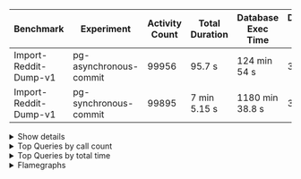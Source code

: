 <div><table>
<thead><tr><th>Benchmark</th><th>Experiment</th><th>Activity Count</th><th>Total Duration</th><th>Database Exec Time</th><th>Database Query Count</th></tr></thead>
<tbody><tr><td>Import-Reddit-Dump-v1</td><td>pg-asynchronous-commit</td><td>99956</td><td>95.7 s</td><td>124 min 54 s</td><td>3855894</td>
</tr><tr><td>Import-Reddit-Dump-v1</td><td>pg-synchronous-commit</td><td>99895</td><td>7 min 5.15 s</td><td>1180 min 38.8 s</td><td>3838216</td>
</tr></tbody></table><details><summary>Show details</summary><h3>Experiment explanation</h3><p>The experiment <code>Import-Reddit-Dump-v1</code> experiment reads a real dump of reddit content from December 2022 and uploads it to a lemmy server as if reddit was another federated instance. The votes use the real counts but simulated users and times (uniformly randomly between 0 and 2h after the post/comment). The benchmarking code is currently in a shitty state<!-- --> <a href="https://github.com/phiresky/lemmy/tree/reddit-importer">this branch</a></p>.<h3>Column Explanations</h3><table><tr><td>Activity Count</td><td>After Running the import, this is the number of rows in the activity table. It should be almost equal to the number of events uploaded</td></tr><tr><td>Total Duration</td><td>The total wall time it took for the upload to complete (including clearing the federation queue</td></tr><tr><td>Database Exec Time</td><td>The total time the database spent executing queries. Higher than the wall time since the database does parallel queries. (select sum(total_exec_time) from pg_stat_statements) (excluding<!-- --> <a href="https://github.com/weiznich/diesel_async/discussions/89">SELECT 1</a>)</td></tr><tr><td>Database Query Count</td><td>Total number of database queries executed (select sum(calls) from pg_stat_statements) (excluding<!-- --> <a href="https://github.com/weiznich/diesel_async/discussions/89">SELECT 1</a>)</td></tr></table><h3>Details</h3><table>
<thead><tr><th>Experiment</th><th>Activityqueue-Stats</th><th>Unique db statements</th><th>Post Count</th><th>Comment Count</th><th>Post Vote Count</th><th>Comment Vote Count</th></tr></thead>
<tbody><tr><td>pg-asynchronous-commit</td><td>Some(Activity queue stats: pending: 0, running: 0, retries: 0, dead: 0, complete: 100000)</td><td>1386</td><td>4143</td><td>13025</td><td>42029</td><td>17379</td>
</tr><tr><td>pg-synchronous-commit</td><td>Some(Activity queue stats: pending: 0, running: 0, retries: 0, dead: 0, complete: 100000)</td><td>1385</td><td>4143</td><td>12964</td><td>42029</td><td>17318</td>
</tr></tbody></table></details><details><summary>Top Queries by call count</summary><div><div><h4>Run: <!-- -->pg-asynchronous-commit</h4><table>
<thead><tr><th>Top</th><th>Calls</th><th>Rows</th><th>Toplevel</th><th>Avg. Time</th><th>Total Time</th><th>Query</th></tr></thead>
<tbody><tr><td>1.</td><td><b>2091223</b></td><td>2091223</td><td>Yes</td><td>0.00232 ms</td><td>4.85 s</td><td>SELECT $1</td>
</tr><tr><td>2.</td><td><b>550952</b></td><td>550952</td><td>No</td><td>0.0831 ms</td><td>45.8 s</td><td>SELECT $2 FROM ONLY "public"."language" x WHERE "id" OPERATOR(pg_catalog.=) $1 FOR KEY SHARE OF x</td>
</tr><tr><td>3.</td><td><b>540643</b></td><td>540643</td><td>No</td><td>0.0188 ms</td><td>10.2 s</td><td>SELECT $2 FROM ONLY "public"."community" x WHERE "id" OPERATOR(pg_catalog.=) $1 FOR KEY SHARE OF x</td>
</tr><tr><td>4.</td><td><b>338987</b></td><td>286959</td><td>Yes</td><td>0.0353 ms</td><td>12 s</td><td>SELECT "post"."id", "post"."name", "post"."url", "post"."body", "post"."creator_id", "post"."community_id", "post"."removed", "post"."locked", "post"."published", "post"."updated", "post"."deleted", "post"."nsfw", "post"."embed_title", "post"."embed_description", "post"."thumbnail_url", "post"."ap_id", "post"."local", "post"."embed_video_url", "post"."language_id", "post"."featured_community", "post"."featured_local" FROM "post" WHERE ("post"."ap_id" = $1) LIMIT $2</td>
</tr><tr><td>5.</td><td><b>330108</b></td><td>320328</td><td>Yes</td><td>0.0345 ms</td><td>11.4 s</td><td>SELECT "person"."id", "person"."name", "person"."display_name", "person"."avatar", "person"."banned", "person"."published", "person"."updated", "person"."actor_id", "person"."bio", "person"."local", "person"."private_key", "person"."public_key", "person"."last_refreshed_at", "person"."banner", "person"."deleted", "person"."inbox_url", "person"."shared_inbox_url", "person"."matrix_user_id", "person"."admin", "person"."bot_account", "person"."ban_expires", "person"."instance_id" FROM "person" WHERE (("person"."deleted" = $1) AND ("person"."actor_id" = $2)) LIMIT $3</td>
</tr><tr><td>6.</td><td><b>258152</b></td><td>258151</td><td>Yes</td><td>0.0206 ms</td><td>5.31 s</td><td>SELECT "local_site"."id", "local_site"."site_id", "local_site"."site_setup", "local_site"."enable_downvotes", "local_site"."enable_nsfw", "local_site"."community_creation_admin_only", "local_site"."require_email_verification", "local_site"."application_question", "local_site"."private_instance", "local_site"."default_theme", "local_site"."default_post_listing_type", "local_site"."legal_information", "local_site"."hide_modlog_mod_names", "local_site"."application_email_admins", "local_site"."slur_filter_regex", "local_site"."actor_name_max_length", "local_site"."federation_enabled", "local_site"."captcha_enabled", "local_site"."captcha_difficulty", "local_site"."published", "local_site"."updated", "local_site"."registration_mode", "local_site"."reports_email_admins" FROM "local_site" LIMIT $1</td>
</tr><tr><td>7.</td><td><b>204645</b></td><td>204645</td><td>Yes</td><td>0.0324 ms</td><td>6.63 s</td><td>SELECT "community"."id", "community"."name", "community"."title", "community"."description", "community"."removed", "community"."published", "community"."updated", "community"."deleted", "community"."nsfw", "community"."actor_id", "community"."local", "community"."private_key", "community"."public_key", "community"."last_refreshed_at", "community"."icon", "community"."banner", "community"."followers_url", "community"."inbox_url", "community"."shared_inbox_url", "community"."hidden", "community"."posting_restricted_to_mods", "community"."instance_id", "community"."moderators_url", "community"."featured_url" FROM "community" WHERE ("community"."id" = $1) LIMIT $2</td>
</tr><tr><td>8.</td><td><b>158195</b></td><td>0</td><td>Yes</td><td>0.0288 ms</td><td>4.55 s</td><td>SELECT "instance"."id", "instance"."domain", "instance"."published", "instance"."updated", "instance"."software", "instance"."version" FROM ("instance" INNER JOIN "federation_allowlist" ON ("federation_allowlist"."instance_id" = "instance"."id"))</td>
</tr><tr><td>9.</td><td><b>158195</b></td><td>0</td><td>Yes</td><td>0.0271 ms</td><td>4.29 s</td><td>SELECT "instance"."id", "instance"."domain", "instance"."published", "instance"."updated", "instance"."software", "instance"."version" FROM ("instance" INNER JOIN "federation_blocklist" ON ("federation_blocklist"."instance_id" = "instance"."id"))</td>
</tr><tr><td>10.</td><td><b>123856</b></td><td>123856</td><td>No</td><td>0.0258 ms</td><td>3.19 s</td><td>SELECT $2 FROM ONLY "public"."user_" x WHERE "id" OPERATOR(pg_catalog.=) $1 FOR KEY SHARE OF x</td>
</tr></tbody></table></div><div><h4>Run: <!-- -->pg-synchronous-commit</h4><table>
<thead><tr><th>Top</th><th>Calls</th><th>Rows</th><th>Toplevel</th><th>Avg. Time</th><th>Total Time</th><th>Query</th></tr></thead>
<tbody><tr><td>1.</td><td><b>2089284</b></td><td>2089284</td><td>Yes</td><td>0.00213 ms</td><td>4.45 s</td><td>SELECT $1</td>
</tr><tr><td>2.</td><td><b>550891</b></td><td>550891</td><td>No</td><td>0.0571 ms</td><td>31.5 s</td><td>SELECT $2 FROM ONLY "public"."language" x WHERE "id" OPERATOR(pg_catalog.=) $1 FOR KEY SHARE OF x</td>
</tr><tr><td>3.</td><td><b>540643</b></td><td>540643</td><td>No</td><td>0.0133 ms</td><td>7.19 s</td><td>SELECT $2 FROM ONLY "public"."community" x WHERE "id" OPERATOR(pg_catalog.=) $1 FOR KEY SHARE OF x</td>
</tr><tr><td>4.</td><td><b>338700</b></td><td>286929</td><td>Yes</td><td>0.0333 ms</td><td>11.3 s</td><td>SELECT "post"."id", "post"."name", "post"."url", "post"."body", "post"."creator_id", "post"."community_id", "post"."removed", "post"."locked", "post"."published", "post"."updated", "post"."deleted", "post"."nsfw", "post"."embed_title", "post"."embed_description", "post"."thumbnail_url", "post"."ap_id", "post"."local", "post"."embed_video_url", "post"."language_id", "post"."featured_community", "post"."featured_local" FROM "post" WHERE ("post"."ap_id" = $1) LIMIT $2</td>
</tr><tr><td>5.</td><td><b>329882</b></td><td>320105</td><td>Yes</td><td>0.0326 ms</td><td>10.7 s</td><td>SELECT "person"."id", "person"."name", "person"."display_name", "person"."avatar", "person"."banned", "person"."published", "person"."updated", "person"."actor_id", "person"."bio", "person"."local", "person"."private_key", "person"."public_key", "person"."last_refreshed_at", "person"."banner", "person"."deleted", "person"."inbox_url", "person"."shared_inbox_url", "person"."matrix_user_id", "person"."admin", "person"."bot_account", "person"."ban_expires", "person"."instance_id" FROM "person" WHERE (("person"."deleted" = $1) AND ("person"."actor_id" = $2)) LIMIT $3</td>
</tr><tr><td>6.</td><td><b>258104</b></td><td>258103</td><td>Yes</td><td>0.0208 ms</td><td>5.38 s</td><td>SELECT "local_site"."id", "local_site"."site_id", "local_site"."site_setup", "local_site"."enable_downvotes", "local_site"."enable_nsfw", "local_site"."community_creation_admin_only", "local_site"."require_email_verification", "local_site"."application_question", "local_site"."private_instance", "local_site"."default_theme", "local_site"."default_post_listing_type", "local_site"."legal_information", "local_site"."hide_modlog_mod_names", "local_site"."application_email_admins", "local_site"."slur_filter_regex", "local_site"."actor_name_max_length", "local_site"."federation_enabled", "local_site"."captcha_enabled", "local_site"."captcha_difficulty", "local_site"."published", "local_site"."updated", "local_site"."registration_mode", "local_site"."reports_email_admins" FROM "local_site" LIMIT $1</td>
</tr><tr><td>7.</td><td><b>204480</b></td><td>204480</td><td>Yes</td><td>0.0305 ms</td><td>6.23 s</td><td>SELECT "community"."id", "community"."name", "community"."title", "community"."description", "community"."removed", "community"."published", "community"."updated", "community"."deleted", "community"."nsfw", "community"."actor_id", "community"."local", "community"."private_key", "community"."public_key", "community"."last_refreshed_at", "community"."icon", "community"."banner", "community"."followers_url", "community"."inbox_url", "community"."shared_inbox_url", "community"."hidden", "community"."posting_restricted_to_mods", "community"."instance_id", "community"."moderators_url", "community"."featured_url" FROM "community" WHERE ("community"."id" = $1) LIMIT $2</td>
</tr><tr><td>8.</td><td><b>158199</b></td><td>0</td><td>Yes</td><td>0.0218 ms</td><td>3.45 s</td><td>SELECT "instance"."id", "instance"."domain", "instance"."published", "instance"."updated", "instance"."software", "instance"."version" FROM ("instance" INNER JOIN "federation_blocklist" ON ("federation_blocklist"."instance_id" = "instance"."id"))</td>
</tr><tr><td>9.</td><td><b>158199</b></td><td>0</td><td>Yes</td><td>0.0235 ms</td><td>3.72 s</td><td>SELECT "instance"."id", "instance"."domain", "instance"."published", "instance"."updated", "instance"."software", "instance"."version" FROM ("instance" INNER JOIN "federation_allowlist" ON ("federation_allowlist"."instance_id" = "instance"."id"))</td>
</tr><tr><td>10.</td><td><b>121279</b></td><td>121279</td><td>No</td><td>0.0206 ms</td><td>2.5 s</td><td>SELECT $2 FROM ONLY "public"."user_" x WHERE "id" OPERATOR(pg_catalog.=) $1 FOR KEY SHARE OF x</td>
</tr></tbody></table></div></div></details><details><summary>Top Queries by total time</summary><div><div><h4>Run: <!-- -->pg-asynchronous-commit</h4><table>
<thead><tr><th>Top</th><th>Calls</th><th>Rows</th><th>Toplevel</th><th>Avg. Time</th><th>Total Time</th><th>Query</th></tr></thead>
<tbody><tr><td>1.</td><td>82164</td><td>82164</td><td>Yes</td><td>26.6 ms</td><td><b>36 min 29.2 s</b></td><td>INSERT INTO "post_like" ("post_id", "person_id", "score") VALUES ($1, $2, $3) ON CONFLICT ("post_id", "person_id") DO UPDATE SET "post_id" = $4, "person_id" = $5, "score" = $6 RETURNING "post_like"."id", "post_like"."post_id", "post_like"."person_id", "post_like"."score", "post_like"."published"</td>
</tr><tr><td>2.</td><td>79161</td><td>79161</td><td>No</td><td>22.3 ms</td><td><b>29 min 26.9 s</b></td><td>update person_aggregates ua
    set post_score = post_score + NEW.score
    from post p
    where ua.person_id = p.creator_id and p.id = NEW.post_id</td>
</tr><tr><td>3.</td><td>78021</td><td>37132</td><td>Yes</td><td>21.8 ms</td><td><b>28 min 20.9 s</b></td><td>DELETE  FROM "post_like" WHERE (("post_like"."post_id" = $1) AND ("post_like"."person_id" = $2))</td>
</tr><tr><td>4.</td><td>37132</td><td>37132</td><td>No</td><td>40.1 ms</td><td><b>24 min 47.8 s</b></td><td>update person_aggregates ua
    set post_score = post_score - OLD.score
    from post p
    where ua.person_id = p.creator_id and p.id = OLD.post_id</td>
</tr><tr><td>5.</td><td>2900</td><td>533600</td><td>Yes</td><td>31 ms</td><td><b>89.8 s</b></td><td>INSERT INTO "community_language" ("community_id", "language_id") VALUES ($1, $2), ($3, $4), ($5, $6), ($7, $8), ($9, $10), ($11, $12), ($13, $14), ($15, $16), ($17, $18), ($19, $20), ($21, $22), ($23, $24), ($25, $26), ($27, $28), ($29, $30), ($31, $32), ($33, $34), ($35, $36), ($37, $38), ($39, $40), ($41, $42), ($43, $44), ($45, $46), ($47, $48), ($49, $50), ($51, $52), ($53, $54), ($55, $56), ($57, $58), ($59, $60), ($61, $62), ($63, $64), ($65, $66), ($67, $68), ($69, $70), ($71, $72), ($73, $74), ($75, $76), ($77, $78), ($79, $80), ($81, $82), ($83, $84), ($85, $86), ($87, $88), ($89, $90), ($91, $92), ($93, $94), ($95, $96), ($97, $98), ($99, $100), ($101, $102), ($103, $104), ($105, $106), ($107, $108), ($109, $110), ($111, $112), ($113, $114), ($115, $116), ($117, $118), ($119, $120), ($121, $122), ($123, $124), ($125, $126), ($127, $128), ($129, $130), ($131, $132), ($133, $134), ($135, $136), ($137, $138), ($139, $140), ($141, $142), ($143, $144), ($145, $146), ($147, $148), ($149, $150), ($151, $152), ($153, $154), ($155, $156), ($157, $158), ($159, $160), ($161, $162), ($163, $164), ($165, $166), ($167, $168), ($169, $170), ($171, $172), ($173, $174), ($175, $176), ($177, $178), ($179, $180), ($181, $182), ($183, $184), ($185, $186), ($187, $188), ($189, $190), ($191, $192), ($193, $194), ($195, $196), ($197, $198), ($199, $200), ($201, $202), ($203, $204), ($205, $206), ($207, $208), ($209, $210), ($211, $212), ($213, $214), ($215, $216), ($217, $218), ($219, $220), ($221, $222), ($223, $224), ($225, $226), ($227, $228), ($229, $230), ($231, $232), ($233, $234), ($235, $236), ($237, $238), ($239, $240), ($241, $242), ($243, $244), ($245, $246), ($247, $248), ($249, $250), ($251, $252), ($253, $254), ($255, $256), ($257, $258), ($259, $260), ($261, $262), ($263, $264), ($265, $266), ($267, $268), ($269, $270), ($271, $272), ($273, $274), ($275, $276), ($277, $278), ($279, $280), ($281, $282), ($283, $284), ($285, $286), ($287, $288), ($289, $290), ($291, $292), ($293, $294), ($295, $296), ($297, $298), ($299, $300), ($301, $302), ($303, $304), ($305, $306), ($307, $308), ($309, $310), ($311, $312), ($313, $314), ($315, $316), ($317, $318), ($319, $320), ($321, $322), ($323, $324), ($325, $326), ($327, $328), ($329, $330), ($331, $332), ($333, $334), ($335, $336), ($337, $338), ($339, $340), ($341, $342), ($343, $344), ($345, $346), ($347, $348), ($349, $350), ($351, $352), ($353, $354), ($355, $356), ($357, $358), ($359, $360), ($361, $362), ($363, $364), ($365, $366), ($367, $368) RETURNING "community_language"."id", "community_language"."community_id", "community_language"."language_id"</td>
</tr><tr><td>6.</td><td>550952</td><td>550952</td><td>No</td><td>0.0831 ms</td><td><b>45.8 s</b></td><td>SELECT $2 FROM ONLY "public"."language" x WHERE "id" OPERATOR(pg_catalog.=) $1 FOR KEY SHARE OF x</td>
</tr><tr><td>7.</td><td>79161</td><td>79161</td><td>No</td><td>0.312 ms</td><td><b>24.7 s</b></td><td>update post_aggregates pa
    set score = score + NEW.score,
    upvotes = case when NEW.score = $16 then upvotes + $17 else upvotes end,
    downvotes = case when NEW.score = $18 then downvotes + $19 else downvotes end
    where pa.post_id = NEW.post_id</td>
</tr><tr><td>8.</td><td>13025</td><td>13025</td><td>Yes</td><td>1.86 ms</td><td><b>24.2 s</b></td><td>INSERT INTO "comment" ("creator_id", "post_id", "content", "removed", "published", "updated", "deleted", "ap_id", "local", "distinguished", "language_id") VALUES ($1, $2, $3, DEFAULT, $4, DEFAULT, $5, $6, $7, DEFAULT, DEFAULT) ON CONFLICT ("ap_id") DO UPDATE SET "creator_id" = $8, "post_id" = $9, "content" = $10, "published" = $11, "deleted" = $12, "ap_id" = $13, "local" = $14 RETURNING "comment"."id", "comment"."creator_id", "comment"."post_id", "comment"."content", "comment"."removed", "comment"."published", "comment"."updated", "comment"."deleted", "comment"."ap_id", "comment"."local", "comment"."path", "comment"."distinguished", "comment"."language_id"</td>
</tr><tr><td>9.</td><td>37132</td><td>37132</td><td>No</td><td>0.488 ms</td><td><b>18.1 s</b></td><td>update post_aggregates pa
    set score = score - OLD.score,
    upvotes = case when OLD.score = $18 then upvotes - $19 else upvotes end,
    downvotes = case when OLD.score = $20 then downvotes - $21 else downvotes end
    from post p
    where pa.post_id = p.id
    and pa.post_id = OLD.post_id</td>
</tr><tr><td>10.</td><td>17789</td><td>17789</td><td>Yes</td><td>0.786 ms</td><td><b>14 s</b></td><td>INSERT INTO "comment_like" ("person_id", "comment_id", "post_id", "score") VALUES ($1, $2, $3, $4) ON CONFLICT ("comment_id", "person_id") DO UPDATE SET "person_id" = $5, "comment_id" = $6, "post_id" = $7, "score" = $8 RETURNING "comment_like"."id", "comment_like"."person_id", "comment_like"."comment_id", "comment_like"."post_id", "comment_like"."score", "comment_like"."published"</td>
</tr></tbody></table></div><div><h4>Run: <!-- -->pg-synchronous-commit</h4><table>
<thead><tr><th>Top</th><th>Calls</th><th>Rows</th><th>Toplevel</th><th>Avg. Time</th><th>Total Time</th><th>Query</th></tr></thead>
<tbody><tr><td>1.</td><td>82164</td><td>82164</td><td>Yes</td><td>0.258 s</td><td><b>353 min 16.9 s</b></td><td>INSERT INTO "post_like" ("post_id", "person_id", "score") VALUES ($1, $2, $3) ON CONFLICT ("post_id", "person_id") DO UPDATE SET "post_id" = $4, "person_id" = $5, "score" = $6 RETURNING "post_like"."id", "post_like"."post_id", "post_like"."person_id", "post_like"."score", "post_like"."published"</td>
</tr><tr><td>2.</td><td>76734</td><td>76734</td><td>No</td><td>0.23 s</td><td><b>294 min 25.8 s</b></td><td>update person_aggregates ua
    set post_score = post_score + NEW.score
    from post p
    where ua.person_id = p.creator_id and p.id = NEW.post_id</td>
</tr><tr><td>3.</td><td>78021</td><td>34705</td><td>Yes</td><td>0.195 s</td><td><b>253 min 38.7 s</b></td><td>DELETE  FROM "post_like" WHERE (("post_like"."post_id" = $1) AND ("post_like"."person_id" = $2))</td>
</tr><tr><td>4.</td><td>34705</td><td>34705</td><td>No</td><td>0.388 s</td><td><b>224 min 36 s</b></td><td>update person_aggregates ua
    set post_score = post_score - OLD.score
    from post p
    where ua.person_id = p.creator_id and p.id = OLD.post_id</td>
</tr><tr><td>5.</td><td>12964</td><td>12964</td><td>Yes</td><td>65.4 ms</td><td><b>14 min 7.57 s</b></td><td>INSERT INTO "comment" ("creator_id", "post_id", "content", "removed", "published", "updated", "deleted", "ap_id", "local", "distinguished", "language_id") VALUES ($1, $2, $3, DEFAULT, $4, DEFAULT, $5, $6, $7, DEFAULT, DEFAULT) ON CONFLICT ("ap_id") DO UPDATE SET "creator_id" = $8, "post_id" = $9, "content" = $10, "published" = $11, "deleted" = $12, "ap_id" = $13, "local" = $14 RETURNING "comment"."id", "comment"."creator_id", "comment"."post_id", "comment"."content", "comment"."removed", "comment"."published", "comment"."updated", "comment"."deleted", "comment"."ap_id", "comment"."local", "comment"."path", "comment"."distinguished", "comment"."language_id"</td>
</tr><tr><td>6.</td><td>12964</td><td>12964</td><td>No</td><td>47 ms</td><td><b>10 min 9.41 s</b></td><td>update community_aggregates ca
set comments = comments + $15 from comment c, post p
where p.id = c.post_id
  and p.id = NEW.post_id
  and ca.community_id = p.community_id</td>
</tr><tr><td>7.</td><td>17728</td><td>17728</td><td>Yes</td><td>27.8 ms</td><td><b>8 min 12 s</b></td><td>INSERT INTO "comment_like" ("person_id", "comment_id", "post_id", "score") VALUES ($1, $2, $3, $4) ON CONFLICT ("comment_id", "person_id") DO UPDATE SET "person_id" = $5, "comment_id" = $6, "post_id" = $7, "score" = $8 RETURNING "comment_like"."id", "comment_like"."person_id", "comment_like"."comment_id", "comment_like"."post_id", "comment_like"."score", "comment_like"."published"</td>
</tr><tr><td>8.</td><td>17699</td><td>17699</td><td>No</td><td>13.4 ms</td><td><b>3 min 57.9 s</b></td><td>update comment_aggregates ca
    set score = score + NEW.score,
    upvotes = case when NEW.score = $16 then upvotes + $17 else upvotes end,
    downvotes = case when NEW.score = $18 then downvotes + $19 else downvotes end
    where ca.comment_id = NEW.comment_id</td>
</tr><tr><td>9.</td><td>17699</td><td>17699</td><td>No</td><td>13.4 ms</td><td><b>3 min 57 s</b></td><td>update person_aggregates ua
    set comment_score = comment_score + NEW.score
    from comment c
    where ua.person_id = c.creator_id and c.id = NEW.comment_id</td>
</tr><tr><td>10.</td><td>12964</td><td>12964</td><td>No</td><td>17.3 ms</td><td><b>3 min 44.1 s</b></td><td>update person_aggregates
        set comment_count = comment_count + $15 where person_id = NEW.creator_id</td>
</tr></tbody></table></div></div></details><details><summary>Flamegraphs</summary>(click for interactive)<div><a href="https://phiresky.github.io/lemmy-perf-data/runs/pg-asynchronous-commit/perf.data.flamegraph.svg"><img src="https://phiresky.github.io/lemmy-perf-data/runs/pg-asynchronous-commit/perf.data.flamegraph.svg"/></a></div><div><a href="https://phiresky.github.io/lemmy-perf-data/runs/pg-synchronous-commit/perf.data.flamegraph.svg"><img src="https://phiresky.github.io/lemmy-perf-data/runs/pg-synchronous-commit/perf.data.flamegraph.svg"/></a></div></details></div>
